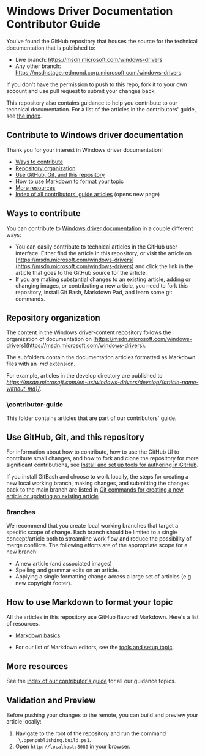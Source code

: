 # Windows Driver Documentation Contributor Guide

You've found the GitHub repository that houses the source for the technical documentation that is published to:

* Live branch: https://msdn.microsoft.com/windows-drivers
* Any other branch: https://msdnstage.redmond.corp.microsoft.com/windows-drivers

If you don't have the permission to push to this repo, fork it to your own account and use pull request to submit your changes back.

This repository also contains guidance to help you contribute to our technical documentation.  For a list of the articles in the contributors' guide, see [the index](contributor-guide/contributor-guide-index.md).

## Contribute to Windows driver documentation

Thank you for your interest in Windows driver documentation!

* [Ways to contribute](#ways-to-contribute)
* [Repository organization](#repository-organization)
* [Use GitHub, Git, and this repository](#use-github-git-and-this-repository)
* [How to use Markdown to format your topic](#how-to-use-Markdown-to-format-your-topic)
* [More resources](#more-resources)
* [Index of all contributors' guide articles](./contributor-guide/contributor-guide-index.md) (opens new page)

## Ways to contribute

You can contribute to [Windows driver documentation](https://msdn.microsoft.com/windows-drivers) in a couple different ways:

* You can easily contribute to technical articles in the GitHub user interface. Either find the article in this repository, or visit the article on [https://msdn.microsoft.com/windows-drivers](https://msdn.microsoft.com/windows-drivers) and click the link in the article that goes to the GitHub source for the article.
* If you are making substantial changes to an existing article, adding or changing images, or contributing a new article, you need to fork this repository, install Git Bash, Markdown Pad, and learn some git commands.


## Repository organization

The content in the Windows driver-content repository follows the organization of documentation on [https://msdn.microsoft.com/windows-drivers](https://msdn.microsoft.com/windows-drivers).

The subfolders contain the documentation articles formatted as Markdown files with an *.md* extension.

For example, articles in the develop directory are published to  *https://msdn.microsoft.com/en-us/windows-drivers/develop/{article-name-without-md}/*.

### \contributor-guide

This folder contains articles that are part of our contributors' guide.  

## Use GitHub, Git, and this repository

For information about how to contribute, how to use the GitHub UI to contribute small changes, and how to fork and clone the repository for more significant contributions, see [Install and set up tools for authoring in GitHub](./contributor-guide/tools-and-setup.md).

If you install GitBash and choose to work locally, the steps for creating a new local working branch, making changes, and submitting the changes back to the main branch are listed in [Git commands for creating a new article or updating an existing article](./contributor-guide/git-commands-for-master.md)

### Branches

We recommend that you create local working branches that target a specific scope of change. Each branch should be limited to a single concept/article both to streamline work flow and reduce the possibility of merge conflicts.  The following efforts are of the appropriate scope for a new branch:

* A new article (and associated images)
* Spelling and grammar edits on an article.
* Applying a single formatting change across a large set of articles (e.g. new copyright footer).

## How to use Markdown to format your topic

All the articles in this repository use GitHub flavored Markdown.  Here's a list of resources.

- [Markdown basics](https://help.github.com/articles/Markdown-basics/)

- For our list of Markdown editors, see the [tools and setup topic](./contributor-guide/tools-and-setup.md#install-a-Markdown-editor).


## More resources

See the [index of our contributor's guide](./contributor-guide/contributor-guide-index.md) for all our guidance topics.

Validation and Preview
----------------------

Before pushing your changes to the remote, you can build and preview your article locally:

1. Navigate to the root of the repository and run the command `.\.openpublishing.build.ps1`.
2. Open `http://localhost:8080` in your browser.
